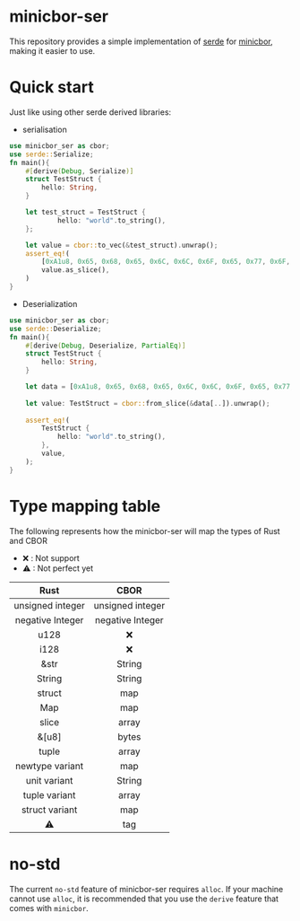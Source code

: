 # minicbor-ser

This repository provides a simple implementation of [serde] for [minicbor], making it easier to use.

# Quick start

Just like using other serde derived libraries:

* serialisation

```rust
use minicbor_ser as cbor;
use serde::Serialize;
fn main(){
    #[derive(Debug, Serialize)]
    struct TestStruct {
        hello: String,
    }

    let test_struct = TestStruct {
            hello: "world".to_string(),
    };

    let value = cbor::to_vec(&test_struct).unwrap();
    assert_eq!(
        [0xA1u8, 0x65, 0x68, 0x65, 0x6C, 0x6C, 0x6F, 0x65, 0x77, 0x6F, 0x72, 0x6C, 0x64],
        value.as_slice(),
    )
}
```

* Deserialization
```rust
use minicbor_ser as cbor;
use serde::Deserialize;
fn main(){
    #[derive(Debug, Deserialize, PartialEq)]
    struct TestStruct {
        hello: String,
    }

    let data = [0xA1u8, 0x65, 0x68, 0x65, 0x6C, 0x6C, 0x6F, 0x65, 0x77, 0x6F, 0x72, 0x6C, 0x64];
    
    let value: TestStruct = cbor::from_slice(&data[..]).unwrap();
    
    assert_eq!(
        TestStruct {
            hello: "world".to_string(),
        },
        value,
    );
}

```
# Type mapping table

The following represents how the minicbor-ser will map the types of Rust and CBOR
- ❌ : Not support
- ⚠  : Not perfect yet

|       Rust       |       CBOR       |
| :--------------: | :--------------: |
| unsigned integer | unsigned integer |
| negative Integer | negative Integer |
|       u128       |        ❌        |
|       i128       |        ❌        |
|       &str       |      String      |
|      String      |      String      |
|      struct      |       map        |
|       Map        |       map        |
|      slice       |      array       |
|      &[u8]       |      bytes       |
|      tuple       |      array       |
| newtype variant  |       map        |
|   unit variant   |      String      |
|  tuple variant   |      array       |
|  struct variant  |       map        |
|        ⚠        |       tag        |


# no-std
The current `no-std` feature of minicbor-ser requires `alloc`. If your machine cannot use `alloc`, it is recommended that you use the `derive` feature that comes with `minicbor`.



[serde]: https://serde.rs/
[minicbor]: https://crates.io/crates/minicbor